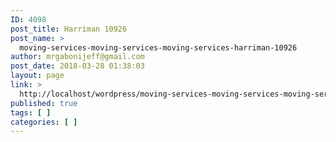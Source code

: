```yaml
---
ID: 4098
post_title: Harriman 10926
post_name: >
  moving-services-moving-services-moving-services-harriman-10926
author: mrgabonijeff@gmail.com
post_date: 2018-03-28 01:38:03
layout: page
link: >
  http://localhost/wordpress/moving-services-moving-services-moving-services-harriman-10926/
published: true
tags: [ ]
categories: [ ]
---
```

